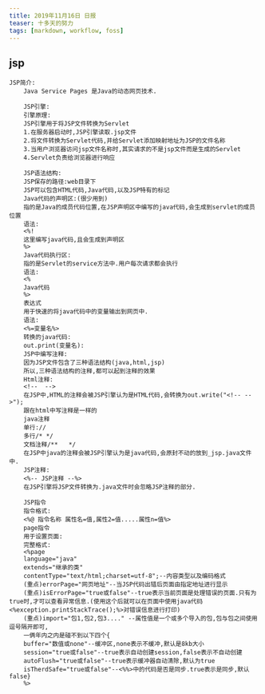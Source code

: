 ```yaml
---
title: 2019年11月16日 日报 
teaser: 十多天的努力
tags: [markdown, workflow, foss]
---
```

## jsp
	JSP简介:
		Java Service Pages 是Java的动态网页技术.

		JSP引擎:
		引擎原理:
		JSP引擎用于将JSP文件转换为Servlet
		1.在服务器启动时,JSP引擎读取.jsp文件
		2.将文件转换为Servlet代码,并给Servlet添加映射地址为JSP的文件名称
		3.当用户浏览器访问jsp文件名称时,其实请求的不是jsp文件而是生成的Servlet
		4.Servlet负责给浏览器进行响应
		
		JSP语法结构:
		JSP保存的路径:web目录下
		JSP可以包含HTML代码,Java代码,以及JSP特有的标记
		Java代码的声明区:(很少用到)
		指的是Java的成员代码位置,在JSP声明区中编写的java代码,会生成到servlet的成员位置
		语法:
		<%!
		这里编写java代码,且会生成到声明区
		%>
		Java代码执行区:
		指的是Servlet的service方法中.用户每次请求都会执行
		语法:
		<%
		Java代码
		%>
		表达式
		用于快速的将java代码中的变量输出到网页中.
		语法:
		<%=变量名%>
		转换的java代码:
		out.print(变量名):
		JSP中编写注释:
		因为JSP文件包含了三种语法结构(java,html,jsp)
		所以,三种语法结构的注释,都可以起到注释的效果
		Html注释:
		<!--  -->
		在JSP中,HTML的注释会被JSP引擎认为是HTML代码,会转换为out.write("<!-- -->");
		跟在html中写注释是一样的
		java注释
		单行://
		多行/* */
		文档注释/**   */
		在JSP中java的注释会被JSP引擎认为是java代码,会原封不动的放到_jsp.java文件中.
		JSP注释:
		<%-- JSP注释 --%>
		在JSP引擎将JSP文件转换为.java文件时会忽略JSP注释的部分.

		JSP指令 
		指令格式:
		<%@ 指令名称 属性名=值,属性2=值.....属性n=值%>
		page指令
		用于设置页面:
		完整格式:
		<%page
		language="java"
		extends="继承的类"
		contentType="text/html;charset=utf-8";--内容类型以及编码格式
		(重点)errorPage="网页地址"--当JSP代码出错后页面由指定地址进行显示
		(重点)isErrorPage="true或false"--true表示当前页面是处理错误的页面.只有为true时,才可以查看异常信息.(使用这个后就可以在页面中使用java代码<%exception.printStackTrace();%>对错误信息进行打印)
		(重点)import="包1,包2,包3...." --属性值是一个或多个导入的包,包与包之间使用逗号隔开即可,
		一俩年内之内是碰不到以下四个{
		buffer="数值或none"--缓冲区,none表示不缓冲,默认是8kb大小
		session="true或false"--true表示自动创建session,false表示不自动创建
		autoFlush="true或false"--true表示缓冲器自动清除,默认为true
		isTherdSafe="true或false"--<%%>中的代码是否是同步.true表示是同步,默认false}
		%>

